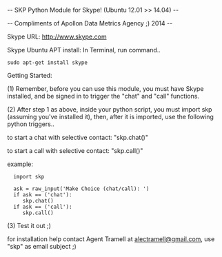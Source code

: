 -- SKP Python Module for Skype! (Ubuntu 12.01 >> 14.04) --

-- Compliments of Apollon Data Metrics Agency ;) 2014 --

Skype URL:
    http://www.skype.com

Skype Ubuntu APT install:
In Terminal, run command..

    sudo apt-get install skype

Getting Started:

(1) Remember, before you can use this module, you must have Skype installed, and be signed in to trigger the "chat" and "call" functions.

(2) After step 1 as above, inside your python script, you must import skp (assuming you've installed it), then, after it is imported, use the following python triggers..

   to start a chat with selective contact:
      "skp.chat()"

   to start a call with selective contact:
      "skp.call()"

   example:
   
      import skp

      ask = raw_input('Make Choice (chat/call): ')
      if ask == ('chat'):
         skp.chat()
      if ask == ('call'):
         skp.call()

(3) Test it out ;)

for installation help contact Agent Tramell at alectramell@gmail.com, use "skp" as email subject ;)
